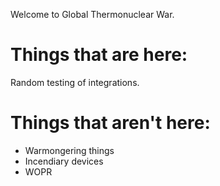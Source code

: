 Welcome to Global Thermonuclear War.

# Things that are here:

Random testing of integrations.

# Things that aren't here:

* Warmongering things
* Incendiary devices
* WOPR
